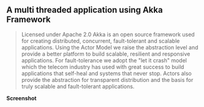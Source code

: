 ## A multi threaded application using Akka Framework

> Licensed under Apache 2.0 Akka is an open source framework used for creating distributed, concurrent, fault-tolerant and scalable applications. Using the Actor Model we raise the abstraction level and provide a better platform to build scalable, resilient and responsive applications. For fault-tolerance we adopt the "let it crash" model which the telecom industry has used with great success to build applications that self-heal and systems that never stop. Actors also provide the abstraction for transparent distribution and the basis for truly scalable and fault-tolerant applications.

**Screenshot**
